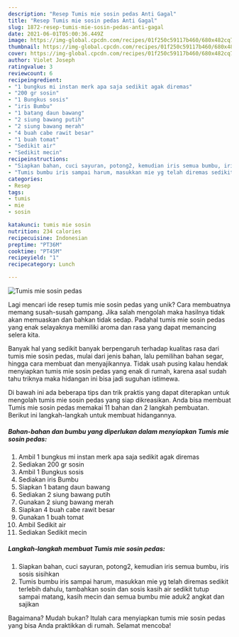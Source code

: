 ```yaml
---
description: "Resep Tumis mie sosin pedas Anti Gagal"
title: "Resep Tumis mie sosin pedas Anti Gagal"
slug: 1872-resep-tumis-mie-sosin-pedas-anti-gagal
date: 2021-06-01T05:00:36.449Z
image: https://img-global.cpcdn.com/recipes/01f250c59117b460/680x482cq70/tumis-mie-sosin-pedas-foto-resep-utama.jpg
thumbnail: https://img-global.cpcdn.com/recipes/01f250c59117b460/680x482cq70/tumis-mie-sosin-pedas-foto-resep-utama.jpg
cover: https://img-global.cpcdn.com/recipes/01f250c59117b460/680x482cq70/tumis-mie-sosin-pedas-foto-resep-utama.jpg
author: Violet Joseph
ratingvalue: 3
reviewcount: 6
recipeingredient:
- "1 bungkus mi instan merk apa saja sedikit agak diremas"
- "200 gr sosin"
- "1 Bungkus sosis"
- "iris Bumbu"
- "1 batang daun bawang"
- "2 siung bawang putih"
- "2 siung bawang merah"
- "4 buah cabe rawit besar"
- "1 buah tomat"
- "Sedikit air"
- "Sedikit mecin"
recipeinstructions:
- "Siapkan bahan, cuci sayuran, potong2, kemudian iris semua bumbu, iris sosis sisihkan"
- "Tumis bumbu iris sampai harum, masukkan mie yg telah diremas sedikit terlebih dahulu, tambahkan sosin dan sosis kasih air sedikit tutup sampai matang, kasih mecin dan semua bumbu mie aduk2 angkat dan sajikan"
categories:
- Resep
tags:
- tumis
- mie
- sosin

katakunci: tumis mie sosin 
nutrition: 234 calories
recipecuisine: Indonesian
preptime: "PT36M"
cooktime: "PT45M"
recipeyield: "1"
recipecategory: Lunch

---
```



![Tumis mie sosin pedas](https://img-global.cpcdn.com/recipes/01f250c59117b460/680x482cq70/tumis-mie-sosin-pedas-foto-resep-utama.jpg)

Lagi mencari ide resep tumis mie sosin pedas yang unik? Cara membuatnya memang susah-susah gampang. Jika salah mengolah maka hasilnya tidak akan memuaskan dan bahkan tidak sedap. Padahal tumis mie sosin pedas yang enak selayaknya memiliki aroma dan rasa yang dapat memancing selera kita.

Banyak hal yang sedikit banyak berpengaruh terhadap kualitas rasa dari tumis mie sosin pedas, mulai dari jenis bahan, lalu pemilihan bahan segar, hingga cara membuat dan menyajikannya. Tidak usah pusing kalau hendak menyiapkan tumis mie sosin pedas yang enak di rumah, karena asal sudah tahu triknya maka hidangan ini bisa jadi suguhan istimewa.




Di bawah ini ada beberapa tips dan trik praktis yang dapat diterapkan untuk mengolah tumis mie sosin pedas yang siap dikreasikan. Anda bisa membuat Tumis mie sosin pedas memakai 11 bahan dan 2 langkah pembuatan. Berikut ini langkah-langkah untuk membuat hidangannya.

<!--inarticleads1-->

##### Bahan-bahan dan bumbu yang diperlukan dalam menyiapkan Tumis mie sosin pedas:

1. Ambil 1 bungkus mi instan merk apa saja sedikit agak diremas
1. Sediakan 200 gr sosin
1. Ambil 1 Bungkus sosis
1. Sediakan iris Bumbu
1. Siapkan 1 batang daun bawang
1. Sediakan 2 siung bawang putih
1. Gunakan 2 siung bawang merah
1. Siapkan 4 buah cabe rawit besar
1. Gunakan 1 buah tomat
1. Ambil Sedikit air
1. Sediakan Sedikit mecin




<!--inarticleads2-->

##### Langkah-langkah membuat Tumis mie sosin pedas:

1. Siapkan bahan, cuci sayuran, potong2, kemudian iris semua bumbu, iris sosis sisihkan
1. Tumis bumbu iris sampai harum, masukkan mie yg telah diremas sedikit terlebih dahulu, tambahkan sosin dan sosis kasih air sedikit tutup sampai matang, kasih mecin dan semua bumbu mie aduk2 angkat dan sajikan




Bagaimana? Mudah bukan? Itulah cara menyiapkan tumis mie sosin pedas yang bisa Anda praktikkan di rumah. Selamat mencoba!
